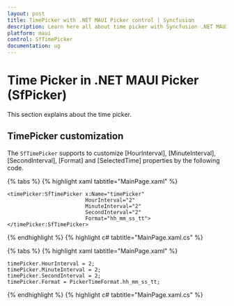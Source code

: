 ```yaml
---
layout: post
title: TimePicker with .NET MAUI Picker control | Syncfusion
description: Learn here all about time picker with Syncfusion .NET MAUI Picker (SfPicker) control.
platform: maui
control: SfTimePicker
documentation: ug
---
```


# Time Picker in .NET MAUI Picker (SfPicker)

This section explains about the time picker.

## TimePicker customization

The `SfTimePicker` supports to customize [HourInterval], [MinuteInterval], [SecondInterval], [Format] and [SelectedTime] properties by the following code.

{% tabs %}
{% highlight xaml tabtitle="MainPage.xaml" %}

<?xml version="1.0" encoding="utf-8" ?>
<ContentPage xmlns="http://schemas.microsoft.com/dotnet/2021/maui"
             xmlns:x="http://schemas.microsoft.com/winfx/2009/xaml"
             xmlns:timePicker="clr-namespace:Syncfusion.Maui.Picker;assembly=Syncfusion.Maui.Picker"
             x:Class="Picker_29.MainPage">

    <timePicker:SfTimePicker x:Name="timePicker" 
                             HourInterval="2"
                             MinuteInterval="2"
                             SecondInterval="2"
                             Format="hh_mm_ss_tt">
    </timePicker:SfTimePicker>
</ContentPage>
{% endhighlight %}
{% highlight c# tabtitle="MainPage.xaml.cs" %}

{% tabs %}
{% highlight xaml tabtitle="MainPage.xaml" %}

    timePicker.HourInterval = 2;
    timePicker.MinuteInterval = 2;
    timePicker.SecondInterval = 2;
    timePicker.Format = PickerTimeFormat.hh_mm_ss_tt;
{% endhighlight %}
{% highlight c# tabtitle="MainPage.xaml.cs" %}

